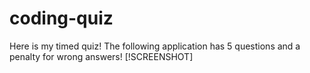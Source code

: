 # coding-quiz
Here is my timed quiz! The following application has 5 questions and a penalty for wrong answers!
[!SCREENSHOT]